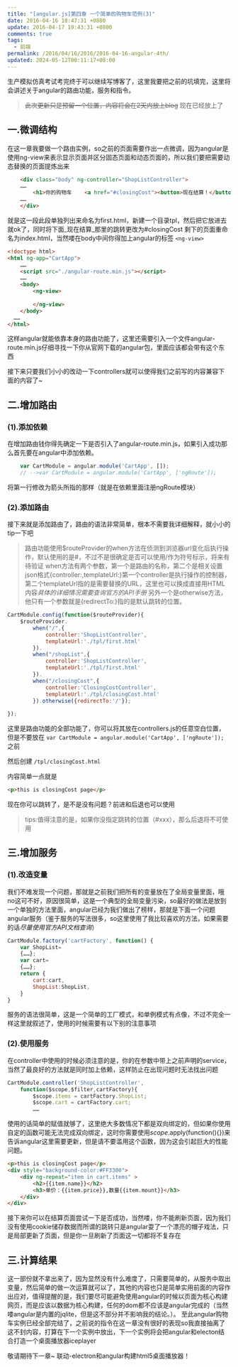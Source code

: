 ```yaml
---
title: "[angular.js]第四章 一个简单的购物车范例(3)"
date: 2016-04-16 18:47:31 +0800
update: 2016-04-17 19:43:31 +0800
comments: true
tags:
  - 前端
permalink: /2016/04/16/2016/2016-04-16-angular-4th/
updated: 2024-05-12T00:11:17+08:00
---
```


生产模拟仿真考试考完终于可以继续写博客了，这里我要把之前的坑填完，这里将会讲述关于angular的路由功能，服务和指令。

> ~~此次更新只是预留一个位置，内容将会在2天内放上blog~~
> 现在已经放上了

<!-- more -->

## 一.微调结构

在这一章我要做一个路由实例，so之前的页面需要作出一点微调，因为angular是使用ng-view来表示显示页面并区分固态页面和动态页面的，所以我们要把需要动态替换的页面提炼出来

```html  first.html 
	<div class="body" ng-controller="ShopListController">
	……
		<h1>你的购物车    <a href="#closingCost"><button>现在结算！</button></a></h1>
	……
	</div>
```

就是这一段此段单独列出来命名为first.html，新建一个目录tpl，然后把它放进去就ok了，同时将下面_现在结算_那里的跳转更改为#closingCost
剩下的页面重命名为index.html，当然喽在body中间你得加上angular的标签 `<ng-view>`

```html first.html 
<!doctype html>
<html ng-app="CartApp">
	……
	<script src="./angular-route.min.js"></script>
	……
	<body>
		<ng-view>
			
		</ng-view>
	</body>
  ……
</html>
```

这样angular就能依靠本身的路由功能了，这里还需要引入一个文件angular-route.min.js仔细寻找一下你从官网下载的angular包，里面应该都会带有这个东西

接下来只要我们小小的改动一下controllers就可以使得我们之前写的内容兼容下面的内容了~

## 二.增加路由
### (1).添加依赖
在增加路由钱你得先确定一下是否引入了angular-route.min.js，如果引入成功那么首先要在angular中添加依赖。


```javascript controllers.js
	var CartModule = angular.module('CartApp', []);
	// -->var CartModule = angular.module('CartApp', ['ngRoute']);
```

将第一行修改为箭头所指的那样（就是在依赖里面注册ngRoute模块）

### (2).添加路由
接下来就是添加路由了，路由的语法非常简单，根本不需要我详细解释，就小小的tip一下吧

> 路由功能使用$routeProvider的when方法在侦测到浏览器url变化后执行操作，默认使用的是#，不过不是很确定是否可以使用/作为符号标示，将来有待验证
> when方法有两个参数，第一个是路由的名称，第二个是相关设置json格式{controller:,templateUrl:}第一个controller是执行操作的控制器，第二个templateUrl指的是需要替换的URL，这里也可以换成直接用HTML内容*具体的详细情况需要查询官方的API手册*
> 另外一个是otherwise方法，他只有一个参数就是{redirectTo:}指的是默认跳转的位置。


```js  controllers.js
CartModule.config(function($routeProvider){
	$routeProvider.
		when("/",{
			controller:'ShopListController',
			templateUrl:'./tpl/first.html'
		}).
		when("/shopList",{
			controller:'ShopListController',
			templateUrl:'./tpl/first.html'
		}).
		when("/closingCost",{
			controller:'ClosingCostController',
			templateUrl:'./tpl/closingCost.html'
		}).otherwise({redirectTo:'/'});
		
});
```

这里是路由功能的全部功能了，你可以将其放在controllers.js的任意空白位置，但是不要放在 `var CartModule = angular.module('CartApp', ['ngRoute']);` 之前

然后创建 `/tpl/closingCost.html`

内容简单一点就是

```html closingCost.html
<p>this is closingCost page</p>
```

现在你可以跳转了，是不是没有问题？前进和后退也可以使用

> tips:值得注意的是，如果你没指定跳转的位置（#xxx），那么后退将不可使用

## 三.增加服务
### (1).改造变量
我们不难发现一个问题，那就是之前我们把所有的变量放在了全局变量里面，哦no这可不好，原因很简单，这是一个典型的全局变量污染，so最好的做法是放到一个单独的方法里面，angular已经为我们做出了榜样，那就是下面一个问题angular服务（鉴于服务的写法很多，so这里使用了我比较喜欢的方法，如果需要的话*尽量使用官方API文档查询*）

```js controllers.js
CartModule.factory('cartFactory', function() {
	var ShopList=
	{……};
	var cart=
	{……};
	return {
		cart:cart,
		ShopList:ShopList,
	}
}
```

服务的语法很简单，这是一个简单的工厂模式，和单例模式有点像，不过不完全一样这里就叙述了，使用的时候需要有以下别的注意事项

### (2).使用服务

在controller中使用的时候必须注意的是，你的在参数中带上之前声明的service，当然了最良好的方法就是同时加上依赖，这样防止在出现问题时无法找出问题

```javascript  controllers.js
CartModule.controller('ShopListController',
	function($scope,$filter,cartFactory){
		$scope.items = cartFactory.ShopList;
		$scope.cart = cartFactory.cart;
		……
```

使用的话简单的赋值就够了，这里绝大多数情况下都是双向绑定的，但如果你使用自定的函数可能无法完成双向绑定，这时你需要使用$scope.$apply(function(){})来告诉angular这里需要更新，但是请不要滥用这个函数，因为这会引起巨大的性能问题。

``` html
<p>this is closingCost page</p>
<div style="background-color:#FF3300">
	<div ng-repeat="item in cart.items" >
		<h2>{{item.name}}</h2>
		<h3>单价：{{item.price}},数量{{item.mount}}</h3>
	</div>
</div>
```

接下来你可以在结算页面尝试一下是否成功，当然喽，你不能刷新页面，因为我们没有使用cookie储存数据而所谓的跳转只是angular耍了一个漂亮的帽子戏法，只是局部更新了页面，但是你一旦刷新了页面这一切都将不复存在

## 三.计算结果
这一部份就不拿出来了，因为显然没有什么难度了，只需要简单的，从服务中取出变量，然后简单的做一次运算就可以了，其他的内容也只是简单实用前面的内容作出应对，值得提醒的是，我们要尽可能避免使用angular的时候以页面为核心构建网页，而是应该以数据为核心构建，任何的dom都不应该是angular完成的（当然喽angular是内置的jqlite，但是这不部分并不影响我的结论。）。
至此angular购物车实例已经全部完结了，之前说的指令在这一章没有很好的表现so我直接抽离了这不封内容，打算在下一个实例中放出，下一个实例将会把angular和electon结合打造一个桌面播放器iceplayer

敬请期待下一章~ 联动-electron和angular构建html5桌面播放器！